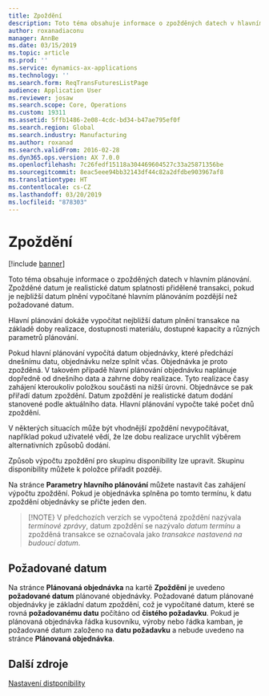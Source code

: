 ```yaml
---
title: Zpoždění
description: Toto téma obsahuje informace o zpožděných datech v hlavním plánování. Zpožděné datum je realistické datum splatnosti přidělené transakci, pokud je nejbližší datum plnění vypočítané hlavním plánováním pozdější než požadované datum.
author: roxanadiaconu
manager: AnnBe
ms.date: 03/15/2019
ms.topic: article
ms.prod: ''
ms.service: dynamics-ax-applications
ms.technology: ''
ms.search.form: ReqTransFuturesListPage
audience: Application User
ms.reviewer: josaw
ms.search.scope: Core, Operations
ms.custom: 19311
ms.assetid: 5ffb1486-2e08-4cdc-bd34-b47ae795ef0f
ms.search.region: Global
ms.search.industry: Manufacturing
ms.author: roxanad
ms.search.validFrom: 2016-02-28
ms.dyn365.ops.version: AX 7.0.0
ms.openlocfilehash: 7c26fedf15118a304469604527c33a25871356be
ms.sourcegitcommit: 8eac5eee94bb32143df44c82a2dfdbe903967af8
ms.translationtype: HT
ms.contentlocale: cs-CZ
ms.lasthandoff: 03/20/2019
ms.locfileid: "878303"
---
```

# <a name="delays"></a>Zpoždění

[!include [banner](../includes/banner.md)]

Toto téma obsahuje informace o zpožděných datech v hlavním plánování. Zpožděné datum je realistické datum splatnosti přidělené transakci, pokud je nejbližší datum plnění vypočítané hlavním plánováním pozdější než požadované datum.

Hlavní plánování dokáže vypočítat nejbližší datum plnění transakce na základě doby realizace, dostupnosti materiálu, dostupné kapacity a různých parametrů plánování. 

Pokud hlavní plánování vypočítá datum objednávky, které předchází dnešnímu datu, objednávku nelze splnit včas. Objednávka je proto zpožděná. V takovém případě hlavní plánování objednávku naplánuje dopředně od dnešního data a zahrne doby realizace. Tyto realizace časy zahájení kteroukoliv položkou součásti na nižší úrovni. Objednávce se pak přiřadí datum zpoždění. Datum zpoždění je realistické datum dodání stanovené podle aktuálního data. Hlavní plánování vypočte také počet dnů zpoždění. 

V některých situacích může být vhodnější zpoždění nevypočítávat, například pokud uživatelé vědí, že lze dobu realizace urychlit výběrem alternativních způsobů dodání. 

Způsob výpočtu zpoždění pro skupinu disponibility lze upravit. Skupinu disponibility můžete k položce přiřadit později. 

Na stránce **Parametry hlavního plánování** můžete nastavit čas zahájení výpočtu zpoždění. Pokud je objednávka splněna po tomto termínu, k datu zpoždění objednávky se přičte jeden den. 

> [!NOTE} V předchozích verzích se vypočtená zpoždění nazývala *termínové zprávy*, datum zpoždění se nazývalo *datum termínu* a zpožděná transakce se označovala jako *transakce nastavená na budoucí datum*.

## <a name="desired-date"></a>Požadované datum

Na stránce **Plánovaná objednávka** na kartě **Zpoždění** je uvedeno **požadované datum** plánované objednávky. Požadované datum plánované objednávky je základní datum zpoždění, což je vypočítané datum, které se rovná **požadovanému datu** počítáno od **čistého požadavku**. Pokud je plánovaná objednávka řádka kusovníku, výroby nebo řádka kamban, je požadované datum založeno na **datu požadavku** a nebude uvedeno na stránce **Plánovaná objednávka**.

<a name="additional-resources"></a>Další zdroje
--------

[Nastavení distponibility](coverage-settings.md)
